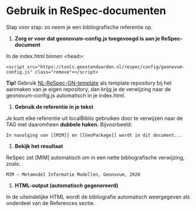 # Gebruik in ReSpec-documenten

Stap voor stap: zo neem je een bibliografische referentie op.

1.  **Zorg er voor dat geonovum-config.js toegevoegd is aan je ReSpec-document**

In de index.html binnen \<head\>:

~~~~~~~~~~~~~~~~~~~~~~~~~~~~~~~~~~~~~~~~~~~~~~~~~~~~~~~~~~~~~~~~~~~~~~~~~~~~~~~~
<script src="https://tools.geostandaarden.nl/respec/config/geonovum-config.js" class="remove"></script>
~~~~~~~~~~~~~~~~~~~~~~~~~~~~~~~~~~~~~~~~~~~~~~~~~~~~~~~~~~~~~~~~~~~~~~~~~~~~~~~~

**Tip!** Gebruik
[NL-ReSpec-GN-template](https://github.com/Geonovum/NL-ReSpec-GN-template) als
template repository bij het aanmaken van je eigen repository, dan krijg je de
verwijzing naar de geonovum-config.js automatisch in je index.html.

1.  **Gebruik de referentie in je tekst**

Je kunt elke referentie uit localBiblio gebruiken door te verwijzen naar de TAG
met daaromheen **dubbele haken.** Bijvoorbeeld:

~~~~~~~~~~~~~~~~~~~~~~~~~~~~~~~~~~~~~~~~~~~~~~~~~~~~~~~~~~~~~~~~~~~~~~~~~~~~~~~~
In navolging van [[MIM]] en [[GeoPackage]] wordt in dit document...
~~~~~~~~~~~~~~~~~~~~~~~~~~~~~~~~~~~~~~~~~~~~~~~~~~~~~~~~~~~~~~~~~~~~~~~~~~~~~~~~

1.  **Bekijk het resultaat**

ReSpec zet [MIM] automatisch om in een nette bibliografische verwijzing, zoals:

~~~~~~~~~~~~~~~~~~~~~~~~~~~~~~~~~~~~~~~~~~~~~~~~~~~~~~~~~~~~~~~~~~~~~~~~~~~~~~~~
MIM — Metamodel Informatie Modellen, Geonovum, 2020
~~~~~~~~~~~~~~~~~~~~~~~~~~~~~~~~~~~~~~~~~~~~~~~~~~~~~~~~~~~~~~~~~~~~~~~~~~~~~~~~

1.  **HTML-output (automatisch gegenereerd)**

In de uiteindelijke HTML wordt de bibliografie automatisch weergegeven als
onderdeel van de References sectie.

